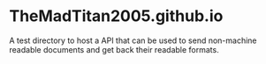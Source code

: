 # TheMadTitan2005.github.io
A test directory to host a API that can be used to send non-machine readable documents and get back their readable formats.
